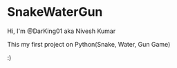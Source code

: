 # SnakeWaterGun
Hi, I'm @DarKing01 aka Nivesh Kumar

This my first project on Python(Snake, Water, Gun Game)

:)

